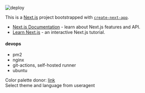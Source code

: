 ![deploy](https://github.com/0ashen/Aboutme/workflows/deploy/badge.svg)

This is a [Next.js](https://nextjs.org/) project bootstrapped with [`create-next-app`](https://github.com/vercel/next.js/tree/canary/packages/create-next-app).
- [Next.js Documentation](https://nextjs.org/docs) - learn about Next.js features and API.
- [Learn Next.js](https://nextjs.org/learn) - an interactive Next.js tutorial.

[comment]: <> (```// language=SCSS prefix=*{ suffix=}``` in styled components uses for correct webstorm format code <br/>)


#### devops
 - pm2 
 - nginx 
 - git-actions, self-hosted runner
 - ubuntu
 
Color palette donor: [link](https://www.instagram.com/p/CHjPc72gpld/) <br/> 
Select theme and language from useragent 

